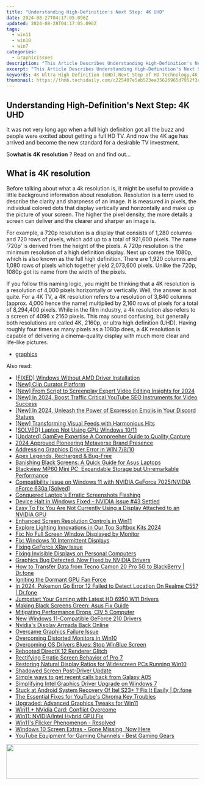```yaml
---
title: "Understanding High-Definition's Next Step: 4K UHD"
date: 2024-08-27T04:17:05.096Z
updated: 2024-08-28T04:17:05.096Z
tags:
  - win11
  - win10
  - win7
categories:
  - GraphicIssues
description: "This Article Describes Understanding High-Definition's Next Step: 4K UHD"
excerpt: "This Article Describes Understanding High-Definition's Next Step: 4K UHD"
keywords: 4K Ultra High Definition (UHD),Next Step of HD Technology,4K UHD Trends,Understanding High-Definition,4K UHD Benefits,Future of Visual Content with 4K,How 4K UHD Is Changing Media
thumbnail: https://thmb.techidaily.com/c225407e5eb523ea35626965d7952f3e8eff461a435028604a3c634507f598f5.png
---
```


## Understanding High-Definition's Next Step: 4K UHD

 It was not very long ago when a full high definition got all the buzz and people were excited about getting a full HD TV. And now the 4K age has arrived and become the new standard for a desirable TV investment.

 So**what is 4K resolution** ? Read on and find out…

## What is 4K resolution

 Before talking about what a 4k resolution is, it might be useful to provide a little background information about resolution. Resolution is a term used to describe the clarity and sharpness of an image. It is measured in pixels, the individual colored dots that display vertically and horizontally and make up the picture of your screen. The higher the pixel density, the more details a screen can deliver and the clearer and sharper an image is.

 For example, a 720p resolution is a display that consists of 1,280 columns and 720 rows of pixels, which add up to a total of 921,600 pixels. The name ‘720p’ is derived from the height of the pixels. A 720p resolution is the minimum resolution of a high definition display. Next up comes the 1080p, which is also known as the full high definition. There are 1,920 columns and 1,080 rows of pixels which together yield 2,073,600 pixels. Unlike the 720p, 1080p got its name from the width of the pixels.

 If you follow this naming logic, you might be thinking that a 4K resolution is a resolution of 4,000 pixels horizontally or vertically. Well, the answer is not quite. For a 4K TV, a 4K resolution refers to a resolution of 3,840 columns (approx. 4,000 hence the name) multiplied by 2,160 rows of pixels for a total of 8,294,400 pixels. While in the film industry, a 4k resolution also refers to a screen of 4096 x 2160 pixels. This may sound confusing, but generally both resolutions are called 4K, 2160p, or ultra high definition (UHD). Having roughly four times as many pixels as a 1080p does, a 4K resolution is capable of delivering a cinema-quality display with much more clear and life-like pictures.

* [graphics](https://tools.techidaily.com/drivereasy/download/)

<ins class="adsbygoogle"
     style="display:block"
     data-ad-format="autorelaxed"
     data-ad-client="ca-pub-7571918770474297"
     data-ad-slot="1223367746"></ins>



<ins class="adsbygoogle"
     style="display:block"
     data-ad-client="ca-pub-7571918770474297"
     data-ad-slot="8358498916"
     data-ad-format="auto"
     data-full-width-responsive="true"></ins>





<span class="atpl-alsoreadstyle">Also read:</span>
<div><ul>
<li><a href="https://graphic-issues.techidaily.com/fixed-windows-without-amd-driver-installation/"><u>[FIXED] Windows Without AMD Driver Installation</u></a></li>
<li><a href="https://youtube-clips.techidaily.com/new-clip-curator-platform/"><u>[New] Clip Curator Platform</u></a></li>
<li><a href="https://eaxpv-info.techidaily.com/new-from-script-to-screenplay-expert-video-editing-insights-for-2024/"><u>[New] From Script to Screenplay  Expert Video Editing Insights for 2024</u></a></li>
<li><a href="https://facebook-video-footage.techidaily.com/new-in-2024-boost-traffic-critical-youtube-seo-instruments-for-video-success/"><u>[New] In 2024, Boost Traffic  Critical YouTube SEO Instruments for Video Success</u></a></li>
<li><a href="https://discord-videos.techidaily.com/new-in-2024-unleash-the-power-of-expression-emojis-in-your-discord-statues/"><u>[New] In 2024, Unleash the Power of Expression  Emojis in Your Discord Statues</u></a></li>
<li><a href="https://facebook-videos.techidaily.com/new-transforming-visual-feeds-with-harmonious-hits/"><u>[New] Transforming Visual Feeds with Harmonious Hits</u></a></li>
<li><a href="https://graphic-issues.techidaily.com/solved-laptop-not-using-gpu-windows-1011/"><u>[SOLVED] Laptop Not Using GPU Windows 10/11</u></a></li>
<li><a href="https://screen-recording.techidaily.com/updated-gameye-expertise-a-compreeher-guide-to-quality-capture/"><u>[Updated] GamEye Expertise  A Compreeher Guide to Quality Capture</u></a></li>
<li><a href="https://extra-skills.techidaily.com/2024-approved-pioneering-metaverse-brand-presence/"><u>2024 Approved  Pioneering Metaverse Brand Presence</u></a></li>
<li><a href="https://graphic-issues.techidaily.com/addressing-graphics-driver-error-in-win-7810/"><u>Addressing Graphics Driver Error in WIN 7/8/10</u></a></li>
<li><a href="https://graphic-issues.techidaily.com/apex-legends-recharged-and-bug-free/"><u>Apex Legends, Recharged & Bug-Free</u></a></li>
<li><a href="https://graphic-issues.techidaily.com/banishing-black-screens-a-quick-guide-for-asus-laptops/"><u>Banishing Black Screens: A Quick Guide for Asus Laptops</u></a></li>
<li><a href="https://win11.techidaily.com/blackview-mp60-mini-pc-expandable-storage-but-unremarkable-performance/"><u>Blackview MP60 Mini PC: Expandable Storage but Unremarkable Performance</u></a></li>
<li><a href="https://graphic-issues.techidaily.com/compatibility-issue-on-windows-11-with-nvidia-geforce-7025nvidia-nforce-630a-solved/"><u>Compatibility Issue on Windows 11 with NVIDIA GeForce 7025/NVIDIA nForce 630a [Solved]</u></a></li>
<li><a href="https://graphic-issues.techidaily.com/conquered-laptops-erratic-screenshots-flashing/"><u>Conquered Laptop's Erratic Screenshots Flashing</u></a></li>
<li><a href="https://graphic-issues.techidaily.com/device-halt-in-windows-fixed-nvidia-issue-43-settled/"><u>Device Halt in Windows Fixed – NVIDIA Issue #43 Settled</u></a></li>
<li><a href="https://graphic-issues.techidaily.com/1719818361079-easy-to-fix-you-are-not-currently-using-a-display-attached-to-an-nvidia-gpu/"><u>Easy To Fix You Are Not Currently Using a Display Attached to an NVIDIA GPU</u></a></li>
<li><a href="https://graphic-issues.techidaily.com/enhanced-screen-resolution-controls-in-win11/"><u>Enhanced Screen Resolution Controls in Win11</u></a></li>
<li><a href="https://buynow-reviews.techidaily.com/explore-lighting-innovations-in-our-top-softbox-kits-2024/"><u>Explore Lighting Innovations in Our Top Softbox Kits 2024</u></a></li>
<li><a href="https://graphic-issues.techidaily.com/fix-no-full-screen-window-displayed-by-monitor/"><u>Fix: No Full Screen Window Displayed by Monitor</u></a></li>
<li><a href="https://graphic-issues.techidaily.com/fix-windows-10-intermittent-displays/"><u>Fix: Windows 10 Intermittent Displays</u></a></li>
<li><a href="https://graphic-issues.techidaily.com/fixing-geforce-xray-issue/"><u>Fixing GeForce XRay Issue</u></a></li>
<li><a href="https://graphic-issues.techidaily.com/fixing-invisible-displays-on-personal-computers/"><u>Fixing Invisible Displays on Personal Computers</u></a></li>
<li><a href="https://graphic-issues.techidaily.com/graphics-bug-detected-now-fixed-by-nvidia-drivers/"><u>Graphics Bug Detected, Now Fixed by NVIDIA Drivers</u></a></li>
<li><a href="https://android-transfer.techidaily.com/how-to-transfer-data-from-tecno-camon-20-pro-5g-to-blackberry-drfone-by-drfone-transfer-from-android-transfer-from-android/"><u>How to Transfer Data from Tecno Camon 20 Pro 5G to BlackBerry | Dr.fone</u></a></li>
<li><a href="https://graphic-issues.techidaily.com/igniting-the-dormant-gpu-fan-force/"><u>Igniting the Dormant GPU Fan Force</u></a></li>
<li><a href="https://pokemon-go-android.techidaily.com/in-2024-pokemon-go-error-12-failed-to-detect-location-on-realme-c55-drfone-by-drfone-virtual-android/"><u>In 2024, Pokemon Go Error 12 Failed to Detect Location On Realme C55? | Dr.fone</u></a></li>
<li><a href="https://graphic-issues.techidaily.com/jumpstart-your-gaming-with-latest-hd-6950-w11-drivers/"><u>Jumpstart Your Gaming with Latest HD 6950 W11 Drivers</u></a></li>
<li><a href="https://graphic-issues.techidaily.com/making-black-screens-green-asus-fix-guide/"><u>Making Black Screens Green: Asus Fix Guide</u></a></li>
<li><a href="https://graphic-issues.techidaily.com/mitigating-performance-drops-civ-5-computer/"><u>Mitigating Performance Drops, CIV 5 Computer</u></a></li>
<li><a href="https://graphic-issues.techidaily.com/new-windows-11-compatible-geforce-210-drivers/"><u>New Windows 11-Compatible GeForce 210 Drivers</u></a></li>
<li><a href="https://graphic-issues.techidaily.com/nvidias-display-armada-back-online/"><u>Nvidia's Display Armada Back Online</u></a></li>
<li><a href="https://graphic-issues.techidaily.com/overcame-graphics-failure-issue/"><u>Overcame Graphics Failure Issue</u></a></li>
<li><a href="https://graphic-issues.techidaily.com/overcoming-distorted-monitors-in-win10/"><u>Overcoming Distorted Monitors in Win10</u></a></li>
<li><a href="https://graphic-issues.techidaily.com/overcoming-os-drivers-blues-stop-winblue-screen/"><u>Overcoming OS Drivers Blues: Stop WinBlue Screen</u></a></li>
<li><a href="https://graphic-issues.techidaily.com/rebooted-directx-12-renderer-glitch/"><u>Rebooted DirectX 12 Renderer Glitch</u></a></li>
<li><a href="https://graphic-issues.techidaily.com/rectifying-erratic-screen-behavior-of-pro-7/"><u>Rectifying Erratic Screen Behavior of Pro 7</u></a></li>
<li><a href="https://graphic-issues.techidaily.com/restoring-natural-display-ratios-for-widescreen-pcs-running-win10/"><u>Restoring Natural Display Ratios for Widescreen PCs Running Win10</u></a></li>
<li><a href="https://graphic-issues.techidaily.com/shadowed-screen-post-driver-update/"><u>Shadowed Screen Post-Driver Update</u></a></li>
<li><a href="https://techidaily.com/simple-ways-to-get-recent-calls-back-from-galaxy-a05-by-fonelab-android-recover-call-logs/"><u>Simple ways to get recent calls back from Galaxy A05</u></a></li>
<li><a href="https://graphic-issues.techidaily.com/simplifying-intel-graphics-driver-upgrade-on-windows-7/"><u>Simplifying Intel Graphics Driver Upgrade on Windows 7</u></a></li>
<li><a href="https://fix-guide.techidaily.com/stuck-at-android-system-recovery-of-itel-s23plus-fix-it-easily-drfone-by-drfone-fix-android-problems-fix-android-problems/"><u>Stuck at Android System Recovery Of Itel S23+ ? Fix It Easily | Dr.fone</u></a></li>
<li><a href="https://graphic-issues.techidaily.com/the-essential-fixes-for-youtubes-chroma-key-troubles/"><u>The Essential Fixes for YouTube's Chroma Key Troubles</u></a></li>
<li><a href="https://graphic-issues.techidaily.com/upgraded-advanced-graphics-tweaks-for-win11/"><u>Upgraded: Advanced Graphics Tweaks for Win11</u></a></li>
<li><a href="https://graphic-issues.techidaily.com/win11-plus-nvidia-card-conflict-overcome/"><u>Win11 + NVidia Card: Conflict Overcome</u></a></li>
<li><a href="https://graphic-issues.techidaily.com/win11-nvidiaintel-hybrid-gpu-fix/"><u>Win11: NVIDIA/Intel Hybrid GPU Fix</u></a></li>
<li><a href="https://graphic-issues.techidaily.com/win11s-flicker-phenomenon-resolved/"><u>Win11's Flicker Phenomenon - Resolved</u></a></li>
<li><a href="https://graphic-issues.techidaily.com/windows-10-screen-extras-gone-missing-now-here/"><u>Windows 10 Screen Extras - Gone Missing, Now Here</u></a></li>
<li><a href="https://youtube-video-recordings.techidaily.com/youtube-equipment-for-gaming-channels-best-gaming-gears/"><u>YouTube Equipment for Gaming Channels - Best Gaming Gears</u></a></li>
</ul></div>

<!-- affiliate ads begin -->
<a href="https://united.elfm.net/c/5597632/517826/4704" target="_top" id="517826"><img src="//a.impactradius-go.com/display-ad/4704-517826" border="0" alt="" width="728" height="90"/></a><img height="0" width="0" src="https://united.elfm.net/i/5597632/517826/4704" style="position:absolute;visibility:hidden;" border="0" />
<!-- affiliate ads end -->
